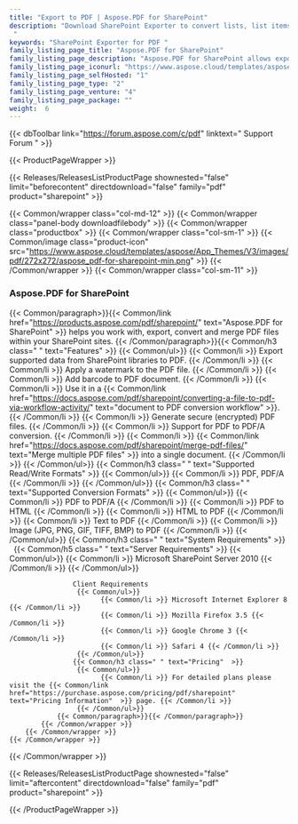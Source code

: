 ```yaml
---
title: "Export to PDF | Aspose.PDF for SharePoint"
description: "Download SharePoint Exporter to convert lists, list items and SharePoint Wiki pages to PDF with no effort.
 "
keywords: "SharePoint Exporter for PDF "
family_listing_page_title: "Aspose.PDF for SharePoint"
family_listing_page_description: "Aspose.PDF for SharePoint allows exporting lists, individual list item and Wiki pages to PDF file format. Aspose.PDF for SharePoint is designed to be used with Microsoft SharePoint Foundation and Microsoft SharePoint Server."
family_listing_page_iconurl: "https://www.aspose.cloud/templates/aspose/App_Themes/V3/images/pdf/272x272/aspose_pdf-for-sharepoint-min.png"
family_listing_page_selfHosted: "1"
family_listing_page_type: "2"
family_listing_page_venture: "4"
family_listing_page_package: ""
weight:  6
---
```


{{< dbToolbar link="https://forum.aspose.com/c/pdf" linktext=" Support Forum " >}}


{{< ProductPageWrapper >}}

<!-- ReleasesListProductPage-->
   {{< Releases/ReleasesListProductPage shownested="false"  limit="beforecontent" directdownload="false" family="pdf" product="sharepoint" >}}
<!-- /ReleasesListProductPage-->

<!-- ProductPageContent-->
{{< Common/wrapper class="col-md-12" >}}
    {{< Common/wrapper class="panel-body downloadfilebody" >}}
        {{< Common/wrapper class="productbox" >}}
            {{< Common/wrapper class="col-sm-1" >}}
                {{< Common/image class="product-icon" src="https://www.aspose.cloud/templates/aspose/App_Themes/V3/images/pdf/272x272/aspose_pdf-for-sharepoint-min.png"  >}}
            {{< /Common/wrapper >}}
            {{< Common/wrapper class="col-sm-11" >}}
                <h3 class="product-title">Aspose.PDF for SharePoint</h3>
                {{< Common/paragraph>}}{{< Common/link href="https://products.aspose.com/pdf/sharepoint/" text="Aspose.PDF for SharePoint"  >}} helps you work
                    with, export, convert
                    and merge PDF files within your SharePoint sites.
                    {{< /Common/paragraph>}}{{< Common/h3 class=" " text="Features"  >}}
                     {{< Common/ul>}} 
                           {{< Common/li >}} Export supported data from SharePoint libraries to PDF. {{< /Common/li >}}
                           {{< Common/li >}} Apply a watermark to the PDF file. {{< /Common/li >}}
                           {{< Common/li >}} Add barcode to PDF document. {{< /Common/li >}}
                           {{< Common/li >}} Use it in a {{< Common/link href="https://docs.aspose.com/pdf/sharepoint/converting-a-file-to-pdf-via-workflow-activity/" text="document to PDF conversion workflow"  >}}. {{< /Common/li >}}
                           {{< Common/li >}} Generate secure (encrypted) PDF files. {{< /Common/li >}}
                           {{< Common/li >}} Support for PDF to PDF/A conversion. {{< /Common/li >}}
                           {{< Common/li >}} {{< Common/link href="https://docs.aspose.com/pdf/sharepoint/merge-pdf-files/" text="Merge multiple PDF files"  >}} into a single
                            document. {{< /Common/li >}}
                     {{< /Common/ul>}}
                    {{< Common/h3 class=" " text="Supported Read/Write Formats"  >}}
                     {{< Common/ul>}} 
                           {{< Common/li >}} PDF, PDF/A {{< /Common/li >}}
                     {{< /Common/ul>}}
                    {{< Common/h3 class=" " text="Supported Conversion Formats"  >}}
                     {{< Common/ul>}} 
                           {{< Common/li >}} PDF to PDF/A {{< /Common/li >}}
                           {{< Common/li >}} PDF to HTML {{< /Common/li >}}
                           {{< Common/li >}} HTML to PDF {{< /Common/li >}}
                           {{< Common/li >}} Text to PDF {{< /Common/li >}}
                           {{< Common/li >}} Image (JPG, PNG, GIF, TIFF, BMP) to PDF {{< /Common/li >}}
                     {{< /Common/ul>}}
                    {{< Common/h3 class=" " text="System Requirements"  >}}
                    &nbsp;
                    {{< Common/h5 class=" " text="Server Requirements"  >}}
                     {{< Common/ul>}} 
                           {{< Common/li >}} Microsoft SharePoint Server 2010 {{< /Common/li >}}
                     {{< /Common/ul>}}
                    &nbsp;

                    Client Requirements
                     {{< Common/ul>}} 
                           {{< Common/li >}} Microsoft Internet Explorer 8 {{< /Common/li >}}
                           {{< Common/li >}} Mozilla Firefox 3.5 {{< /Common/li >}}
                           {{< Common/li >}} Google Chrome 3 {{< /Common/li >}}
                           {{< Common/li >}} Safari 4 {{< /Common/li >}}
                     {{< /Common/ul>}}
                    {{< Common/h3 class=" " text="Pricing"  >}}
                     {{< Common/ul>}} 
                           {{< Common/li >}} For detailed plans please visit the {{< Common/link href="https://purchase.aspose.com/pricing/pdf/sharepoint" text="Pricing Information"  >}} page. {{< /Common/li >}}
                     {{< /Common/ul>}}
                {{< Common/paragraph>}}{{< /Common/paragraph>}}
            {{< /Common/wrapper >}}
        {{< /Common/wrapper >}}
    {{< /Common/wrapper >}}
{{< /Common/wrapper >}}

<!-- /ProductPageContent-->



<!-- ReleasesListProductPage-->
   {{< Releases/ReleasesListProductPage shownested="false"  limit="aftercontent" directdownload="false" family="pdf" product="sharepoint" >}}
<!-- /ReleasesListProductPage-->

{{< /ProductPageWrapper >}}

